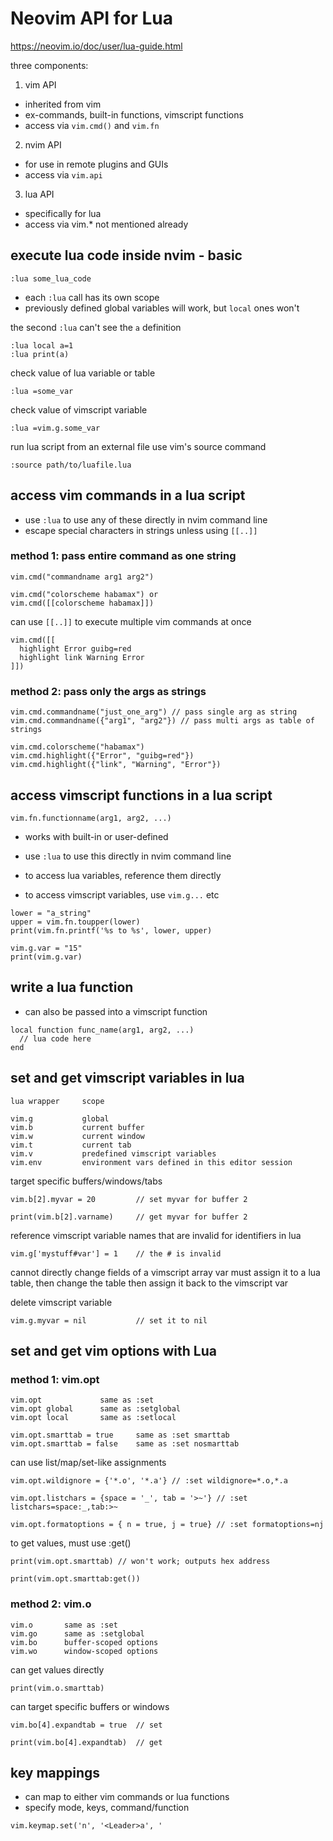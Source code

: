 # Neovim API for Lua

<https://neovim.io/doc/user/lua-guide.html>

three components:

1. vim API
- inherited from vim
- ex-commands, built-in functions, vimscript functions
- access via `vim.cmd()` and `vim.fn`

2. nvim API
- for use in remote plugins and GUIs
- access via `vim.api`

3. lua API
- specifically for lua
- access via vim.* not mentioned already

## execute lua code inside nvim - basic

```
:lua some_lua_code
```

- each `:lua` call has its own scope
- previously defined global variables will work, but `local` ones won't

the second `:lua` can't see the `a` definition
```
:lua local a=1
:lua print(a)
```

check value of lua variable or table
```
:lua =some_var
```

check value of vimscript variable
```
:lua =vim.g.some_var
```

run lua script from an external file
use vim's source command
```
:source path/to/luafile.lua
```

## access vim commands in a lua script

- use `:lua` to use any of these directly in nvim command line
- escape special characters in strings unless using `[[..]]`

### method 1: pass entire command as one string

```
vim.cmd("commandname arg1 arg2") 

vim.cmd("colorscheme habamax") or
vim.cmd([[colorscheme habamax]])
```

can use `[[..]]` to execute multiple vim commands at once
```
vim.cmd([[
  highlight Error guibg=red
  highlight link Warning Error
]])
```

### method 2: pass only the args as strings

```
vim.cmd.commandname("just_one_arg") // pass single arg as string
vim.cmd.commandname({"arg1", "arg2"}) // pass multi args as table of strings 
```

```
vim.cmd.colorscheme("habamax")
vim.cmd.highlight({"Error", "guibg=red"})
vim.cmd.highlight({"link", "Warning", "Error"})
```

## access vimscript functions in a lua script

```
vim.fn.functionname(arg1, arg2, ...)
```

- works with built-in or user-defined
- use `:lua` to use this directly in nvim command line

- to access lua variables, reference them directly
- to access vimscript variables, use `vim.g...` etc 

```
lower = "a_string"
upper = vim.fn.toupper(lower)
print(vim.fn.printf('%s to %s', lower, upper)

vim.g.var = "15"
print(vim.g.var)
```

## write a lua function

- can also be passed into a vimscript function

```
local function func_name(arg1, arg2, ...)
  // lua code here
end
```

## set and get vimscript variables in lua

```
lua wrapper     scope

vim.g           global
vim.b           current buffer
vim.w           current window
vim.t           current tab
vim.v           predefined vimscript variables
vim.env         environment vars defined in this editor session

```

target specific buffers/windows/tabs
```
vim.b[2].myvar = 20         // set myvar for buffer 2

print(vim.b[2].varname)     // get myvar for buffer 2

```

reference vimscript variable names that are invalid for identifiers in lua
```
vim.g['mystuff#var'] = 1    // the # is invalid
```

cannot directly change fields of a vimscript array var
must assign it to a lua table, then change the table
then assign it back to the vimscript var

delete vimscript variable
```
vim.g.myvar = nil           // set it to nil
```

## set and get vim options with Lua

### method 1: vim.opt

```
vim.opt             same as :set
vim.opt global      same as :setglobal
vim.opt local       same as :setlocal
```

```
vim.opt.smarttab = true     same as :set smarttab
vim.opt.smarttab = false    same as :set nosmarttab
```

can use list/map/set-like assignments
```
vim.opt.wildignore = {'*.o', '*.a'} // :set wildignore=*.o,*.a

vim.opt.listchars = {space = '_', tab = '>~'} // :set listchars=space:_,tab:>~

vim.opt.formatoptions = { n = true, j = true} // :set formatoptions=nj
```

to get values, must use :get()
```
print(vim.opt.smarttab) // won't work; outputs hex address

print(vim.opt.smarttab:get())
```

### method 2: vim.o

```
vim.o       same as :set
vim.go      same as :setglobal
vim.bo      buffer-scoped options
vim.wo      window-scoped options
```

can get values directly
```
print(vim.o.smarttab)
```

can target specific buffers or windows
```
vim.bo[4].expandtab = true  // set

print(vim.bo[4].expandtab)  // get
```

## key mappings

- can map to either vim commands or lua functions
- specify mode, keys, command/function
```
vim.keymap.set('n', '<Leader>a', '  
```











